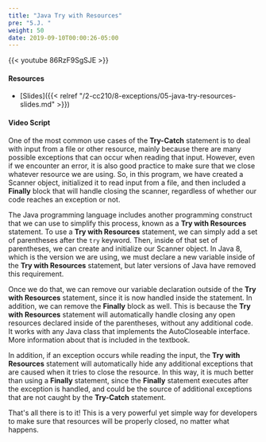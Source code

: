 ```yaml
---
title: "Java Try with Resources"
pre: "5.J. "
weight: 50
date: 2019-09-10T00:00:26-05:00
---
```


{{< youtube 86RzF9SgSJE >}}

#### Resources

* [Slides]({{< relref "/2-cc210/8-exceptions/05-java-try-resources-slides.md" >}})

#### Video Script

One of the most common use cases of the **Try-Catch** statement is to deal with input from a file or other resource, mainly because there are many possible exceptions that can occur when reading that input. However, even if we encounter an error, it is also good practice to make sure that we close whatever resource we are using. So, in this program, we have created a Scanner object, initialized it to read input from a file, and then included a **Finally** block that will handle closing the scanner, regardless of whether our code reaches an exception or not.

The Java programming language includes another programming construct that we can use to simplify this process, known as a **Try with Resources** statement. To use a **Try with Resources** statement, we can simply add a set of parentheses after the `try` keyword. Then, inside of that set of parentheses, we can create and initialize our Scanner object. In Java 8, which is the version we are using, we must declare a new variable inside of the **Try with Resources** statement, but later versions of Java have removed this requirement.

Once we do that, we can remove our variable declaration outside of the **Try with Resources** statement, since it is now handled inside the statement. In addition, we can remove the **Finally** block as well. This is because the **Try with Resources** statement will automatically handle closing any open resources declared inside of the parentheses, without any additional code. It works with any Java class that implements the AutoCloseable interface. More information about that is included in the textbook.

In addition, if an exception occurs while reading the input, the **Try with Resources** statement will automatically hide any additional exceptions that are caused when it tries to close the resource. In this way, it is much better than using a **Finally** statement, since the **Finally** statement executes after the exception is handled, and could be the source of additional exceptions that are not caught by the **Try-Catch** statement.

That's all there is to it! This is a very powerful yet simple way for developers to make sure that resources will be properly closed, no matter what happens.

